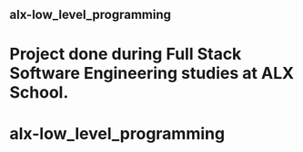 ## alx-low_level_programming

# Project done during **Full Stack Software Engineering studies** at **ALX School**.
# alx-low_level_programming
